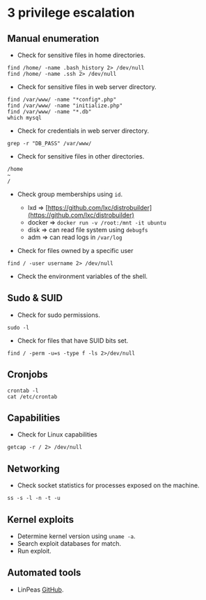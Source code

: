 # 3 privilege escalation

## Manual enumeration

- Check for sensitive files in home directories.

```
find /home/ -name .bash_history 2> /dev/null
find /home/ -name .ssh 2> /dev/null
```

- Check for sensitive files in web server directory.

```
find /var/www/ -name "*config*.php"
find /var/www/ -name "initialize.php"
find /var/www/ -name "*.db"
which mysql
```

- Check for credentials in web server directory.

```shell
grep -r "DB_PASS" /var/www/
```

- Check for sensitive files in other directories.

```
/home
~
/
```

- Check group memberships using `id`.
    - lxd => [https://github.com/lxc/distrobuilder](https://github.com/lxc/distrobuilder)
    - docker => `docker run -v /root:/mnt -it ubuntu`
    - disk => can read file system using `debugfs`
    - adm => can read logs in `/var/log`

- Check for files owned by a specific user

```shell
find / -user username 2> /dev/null
```

- Check the environment variables of the shell.

## Sudo & SUID

- Check for sudo permissions.

```shell
sudo -l
```

- Check for files that have SUID bits set.

```shell
find / -perm -u=s -type f -ls 2>/dev/null
```

## Cronjobs

```
crontab -l
cat /etc/crontab
```

## Capabilities

- Check for Linux capabilities

```shell
getcap -r / 2> /dev/null
```

## Networking

- Check socket statistics for processes exposed on the machine.

```
ss -s -l -n -t -u
```

## Kernel exploits

- Determine kernel version using `uname -a`.
- Search exploit databases for match.
- Run exploit.

## Automated tools

- LinPeas [GitHub](https://github.com/carlospolop/PEASS-ng/tree/master/linPEAS).
